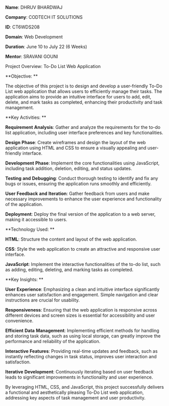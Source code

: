 **Name**: DHRUV BHARDWAJ 

**Company**: CODTECH IT SOLUTIONS 

**ID**: CT6WDS208

**Domain**: Web Development 

**Duration**: June 10 to July 22 (6 Weeks) 

**Mentor**: SRAVANI GOUNI


Project Overview: To-Do List Web Application




**Objective:
**

The objective of this project is to design and develop a user-friendly To-Do List web application that allows users to efficiently manage their tasks. The application aims to provide an intuitive interface for users to add, edit, delete, and mark tasks as completed, enhancing their productivity and task management.



**Key Activities:
**


**Requirement** **Analysis**: Gather and analyze the requirements for the to-do list application, including user interface preferences and key functionalities.

**Design** **Phase**: Create wireframes and design the layout of the web application using HTML and CSS to ensure a visually appealing and user-friendly interface.

**Development** **Phase**: Implement the core functionalities using JavaScript, including task addition, deletion, editing, and status updates.

**Testing** **and** **Debugging**: Conduct thorough testing to identify and fix any bugs or issues, ensuring the application runs smoothly and efficiently.

**User** **Feedback** **and** **Iteration**: Gather feedback from users and make necessary improvements to enhance the user experience and functionality of the application.

**Deployment**: Deploy the final version of the application to a web server, making it accessible to users.




**Technology Used:
**


**HTML**: Structure the content and layout of the web application.

**CSS**: Style the web application to create an attractive and responsive user interface.

**JavaScript**: Implement the interactive functionalities of the to-do list, such as adding, editing, deleting, and marking tasks as completed.


**Key Insights:
**


**User** **Experience**: Emphasizing a clean and intuitive interface significantly enhances user satisfaction and engagement. Simple navigation and clear instructions are crucial for usability.

**Responsiveness**: Ensuring that the web application is responsive across different devices and screen sizes is essential for accessibility and user convenience.

**Efficient** **Data** **Management**: Implementing efficient methods for handling and storing task data, such as using local storage, can greatly improve the performance and reliability of the application.

**Interactive** **Features**: Providing real-time updates and feedback, such as instantly reflecting changes in task status, improves user interaction and satisfaction.

**Iterative** **Development**: Continuously iterating based on user feedback leads to significant improvements in functionality and user experience.



By leveraging HTML, CSS, and JavaScript, this project successfully delivers a functional and aesthetically pleasing To-Do List web application, addressing key aspects of task management and user productivity.





